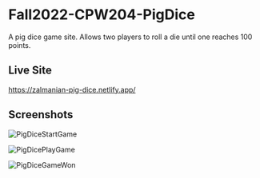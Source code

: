 # Fall2022-CPW204-PigDice
A pig dice game site. Allows two players to roll a die until one reaches 100 points.

## Live Site
https://zalmanian-pig-dice.netlify.app/

## Screenshots
![PigDiceStartGame](https://user-images.githubusercontent.com/103011701/204677762-6ef7bb98-f6cf-4b20-b1c7-f989ff4eb753.png)

![PigDicePlayGame](https://user-images.githubusercontent.com/103011701/204677743-95b979c0-b479-424b-8926-807b4106457b.png)

![PigDiceGameWon](https://user-images.githubusercontent.com/103011701/204677714-21930de2-93b9-4273-8796-bc07a2463d2d.png)
